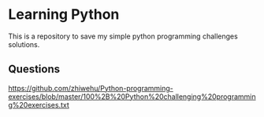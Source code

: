 # Learning Python
This is a repository to save my simple python programming challenges solutions.

## Questions
https://github.com/zhiwehu/Python-programming-exercises/blob/master/100%2B%20Python%20challenging%20programming%20exercises.txt
